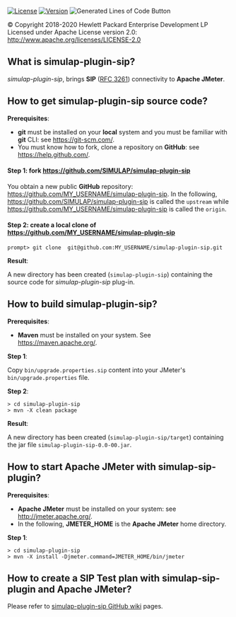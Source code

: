<!-- ![Update statistics](https://github.com/SIMULAP/simulap-plugin-sip/workflows/Update%20statistics/badge.svg): ![Generated Lines of Code Button](https://raw.githubusercontent.com/SIMULAP/simulap-plugin-sip/image-data/badge.svg) -->

[![License][License-Image]][License-Url]
[![Version][Version-Badge]][Version-URL]
![Generated Lines of Code Button](https://raw.githubusercontent.com/SIMULAP/simulap-plugin-sip/image-data/badge.svg)

© Copyright 2018-2020 Hewlett Packard Enterprise Development LP
Licensed under Apache License version 2.0: http://www.apache.org/licenses/LICENSE-2.0

## What is simulap-plugin-sip?
_simulap-plugin-sip_, brings __SIP__ ([RFC 3261](https://tools.ietf.org/html/rfc3261)) connectivity to __Apache JMeter__.

## How to get simulap-plugin-sip source code?

__Prerequisites__:

* __git__ must be installed on your __local__ system and you must be familiar with __git__ CLI: see https://git-scm.com/.
* You must know how to fork, clone a repository on __GitHub__: see https://help.github.com/.

#### __Step 1__: fork https://github.com/SIMULAP/simulap-plugin-sip

You obtain a new public __GitHub__ repository: https://github.com/MY_USERNAME/simulap-plugin-sip.
In the following, https://github.com/SIMULAP/simulap-plugin-sip is called the `upstream` while https://github.com/MY_USERNAME/simulap-plugin-sip is called the `origin`.

#### __Step 2__: create a local clone of https://github.com/MY_USERNAME/simulap-plugin-sip

```
prompt> git clone  git@github.com:MY_USERNAME/simulap-plugin-sip.git
```

__Result__:

A new directory has been created (`simulap-plugin-sip`) containing the source code for _simulap-plugin-sip_ plug-in.

## How to build simulap-plugin-sip?

__Prerequisites__:

* __Maven__ must be installed on your system. See https://maven.apache.org/.

__Step 1__:

Copy `bin/upgrade.properties.sip` content into your JMeter's `bin/upgrade.properties` file.

__Step 2__:

```
> cd simulap-plugin-sip
> mvn -X clean package 
```
__Result__:

A new directory has been created (`simulap-plugin-sip/target`) containing the jar file `simulap-plugin-sip-0.0-00.jar`.

## How to start Apache JMeter with simulap-sip-plugin?

__Prerequisites__:
* __Apache JMeter__ must be installed on your system: see http://jmeter.apache.org/.
* In the following, __JMETER_HOME__ is the __Apache JMeter__ home directory.

__Step 1__:

```
> cd simulap-plugin-sip
> mvn -X install -Djmeter.command=JMETER_HOME/bin/jmeter 
```

## How to create a SIP Test plan with simulap-sip-plugin and Apache JMeter?

Please refer to [simulap-plugin-sip GitHub wiki](https://github.com/SIMULAP/simulap-plugin-sip/wiki) pages.

[License-Url]: https://www.apache.org/licenses/LICENSE-2.0
[License-Image]: https://img.shields.io/badge/License-Apache2-blue.svg

[Version-Badge]: https://d25lcipzij17d.cloudfront.net/badge.svg?id=gh&type=6&v=1.11.0
[Version-URL]: https://github.com/SIMULAP/simulap-plugin-sip/releases/tag/1.11.0
